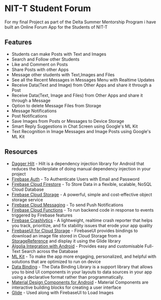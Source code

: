 # NIT-T Student Forum
For my final Project as part of the Delta Summer Mentorship Program i have built an Online Forum App for the Students of NIT-T

## Features
* Students can make Posts with Text and Images
* Search and Follow other Students
* Like and Comment on Posts
* Share Posts with other Apps
* Message other students with Text,Images and Files
* See all the Recent Messages in Messages Menu with Realtime Updates
* Receive Data(Text and Image) from Other Apps and share it through a Post
* Receive Data(Text, Image and Files) from Other Apps and share it through a Message
* Option to delete Message Files from Storage
* Message Notifications
* Post Notifications
* Save Images from Posts or Messages to Device Storage
* Smart Reply Suggestions in Chat Screen using Google's ML Kit
* Text Recognition in Image Messages and Image Posts using Google's ML Kit

## Resources
* [Dagger Hilt](https://developer.android.com/training/dependency-injection/hilt-android) - Hilt is a dependency injection library for Android that reduces the boilerplate of doing manual dependency injection in your project
* [Firebase Auth](https://firebase.google.com/docs/auth) - To Authenticate Users with Email and Password
* [Firebase Cloud Firestore](https://firebase.google.com/docs/firestore) - To Store Data in a flexible, scalable, NoSQL Cloud Database
* [Firebase Cloud Storage](https://firebase.google.com/docs/storage) - A powerful, simple and cost-effective object storage service
* [Firebase Cloud Messaging](https://firebase.google.com/docs/cloud-messaging) - To send Push Notifications
* [Firebase Cloud Functions](https://firebase.google.com/docs/functions) - To run backend code in response to events triggered by Firebase features
* [Firebase Crashlytics](https://firebase.google.com/docs/crashlytics) - A lightweight, realtime crash reporter that helps you track, prioritize, and fix stability issues that erode your app quality
* [FirebaseUI for Cloud Storage](https://github.com/firebase/FirebaseUI-Android/blob/master/storage/README.md) - FirebaseUI provides bindings to download an image file stored in Cloud Storage from a [StorageReference](https://firebase.google.com/docs/reference/android/com/google/firebase/storage/StorageReference) and display it using the Glide library
* [Algolia Integration with Android](https://www.algolia.com/doc/guides/getting-started/quick-start/tutorials/quick-start-with-the-api-client/android/) - Provides easy and customisable Full-Text Search across the Database
* [ML Kit](https://developers.google.com/ml-kit) - To make the app more engaging, personalized, and helpful with solutions that are optimized to run on device
* [Data Binding](https://developer.android.com/topic/libraries/data-binding) - The Data Binding Library is a support library that allows you to bind UI components in your layouts to data sources in your app using a declarative format rather than programmatically.
* [Material Design Components for Android](https://material.io/develop/android) - Material Components are interactive building blocks for creating a user interface
* [Glide](https://github.com/bumptech/glide) - Used along with FirebaseUI to Load Images
